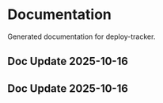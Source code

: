 # Documentation

Generated documentation for deploy-tracker.

## Doc Update 2025-10-16

## Doc Update 2025-10-16
